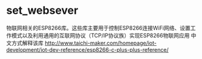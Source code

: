 # set_websever
   物联网相关的ESP8266库。这些库主要用于控制ESP8266连接WiFi网络、设置工作模式以及利用通用的互联网协议（TCP/IP协议族）实现ESP8266物联网应用
中文方式解释该库
http://www.taichi-maker.com/homepage/iot-development/iot-dev-reference/esp8266-c-plus-plus-reference/
